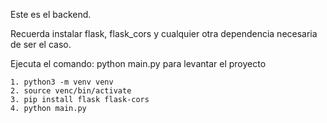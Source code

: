 Este es el backend.

Recuerda instalar flask, flask_cors y cualquier otra dependencia necesaria de ser el caso.


Ejecuta el comando: python main.py para levantar el proyecto


```
1. python3 -m venv venv
2. source venc/bin/activate
3. pip install flask flask-cors
4. python main.py
```
